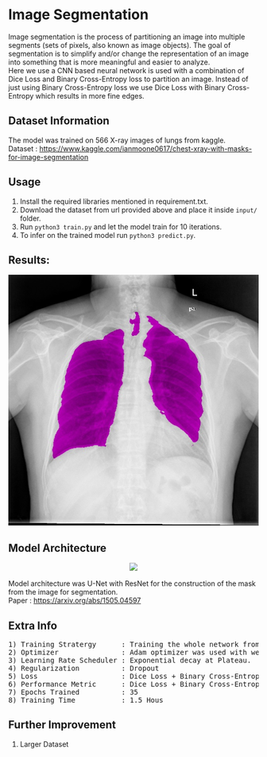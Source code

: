 # Image Segmentation

Image segmentation is the process of partitioning an image into multiple segments (sets of pixels, also known as image objects). The goal of segmentation is to simplify and/or change the representation of an image into something that is more meaningful and easier to analyze. </br>
Here we use a CNN based neural network is used with a combination of Dice Loss and Binary Cross-Entropy loss to partition an image. Instead of just using Binary Cross-Entropy loss we use Dice Loss with Binary Cross-Entropy which results in more fine edges.


## Dataset Information

The model was trained on 566 X-ray images of lungs from kaggle.</br>
Dataset : https://www.kaggle.com/ianmoone0617/chest-xray-with-masks-for-image-segmentation

## Usage

1) Install the required libraries mentioned in requirement.txt.
2) Download the dataset from url provided above and place it inside ``` input/ ``` folder.
3) Run ```python3 train.py``` and let the model train for 10 iterations.
4) To infer on the trained model run ```python3 predict.py```.

## Results:

<p align="center">
  <img src="https://github.com/ShivamRajSharma/PyTorch/blob/master/Image%20Segmentation/Output/output.jpg"/>
</p>


## Model Architecture 

<p align="center">
  <img src="https://miro.medium.com/max/1620/1*eKrh8FqJL3jodebYlielNg.png" height="400"/>
</p>

Model architecture was U-Net with ResNet for the construction of the mask from the image for segmentation.</br>
Paper : https://arxiv.org/abs/1505.04597

## Extra Info
<pre>
1) Training Stratergy      : Training the whole network from scratch.
2) Optimizer               : Adam optimizer was used with weight decay.
3) Learning Rate Scheduler : Exponential decay at Plateau.
4) Regularization          : Dropout 
5) Loss                    : Dice Loss + Binary Cross-Entropy Loss
6) Performance Metric      : Dice Loss + Binary Cross-Entropy Loss.
7) Epochs Trained          : 35
8) Training Time           : 1.5 Hous
</pre>

## Further Improvement
1) Larger Dataset
